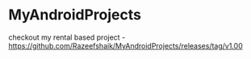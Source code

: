 # MyAndroidProjects

checkout my rental based project - https://github.com/Razeefshaik/MyAndroidProjects/releases/tag/v1.00
